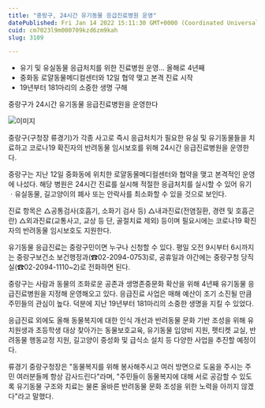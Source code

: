 ```yaml
---
title: "중랑구, 24시간 유기동물 응급진료병원 운영"
datePublished: Fri Jan 14 2022 15:11:30 GMT+0000 (Coordinated Universal Time)
cuid: cm7023l9m000709kzd6zm9kah
slug: 3109

---
```



- 유기 및 유실동물 응급처치를 위한 진료병원 운영... 올해로 4년째
- 중화동 로얄동물메디컬센터와 12일 협약 맺고 본격 진료 시작
- 19년부터 181마리의 소중한 생명 구해

중랑구가 24시간 유기동물 응급진료병원을 운영한다

![이미지](https://cdn.hashnode.com/res/hashnode/image/upload/v1739252612120/f1091989-55c4-446a-8b86-1f65edb828a7.jpeg)

중랑구(구청장 류경기)가 각종 사고로 즉시 응급처치가 필요한 유실 및 유기동물들을 치료하고 코로나19 확진자의 반려동물 임시보호를 위해 24시간 응급진료병원을 운영한다.

중랑구는 지난 12일 중화동에 위치한 로얄동물메디컬센터와 협약을 맺고 본격적인 운영에 나섰다. 해당 병원은 24시간 진료를 실시해 적절한 응급처치를 실시할 수 있어 유기ㆍ유실동물, 길고양이의 폐사 또는 안락사를 최소화할 수 있을 것으로 보인다.

진료 항목은 △공통검사(호흡기, 소화기 검사 등) △내과진료(전염질환, 경련 및 호흡곤란) △외과진료(교통사고, 교상 등 단, 골절치료 제외) 등이며 필요시에는 코로나19 확진자의 반려동물 임시보호도 지원한다.

유기동물 응급진료는 중랑구민이면 누구나 신청할 수 있다. 평일 오전 9시부터 6시까지는 중랑구보건소 보건행정과(☎02-2094-0753)로, 공휴일과 야간에는 중랑구청 당직실(☎02-2094-1110~2)로 전화하면 된다.

중랑구는 사람과 동물의 조화로운 공존과 생명존중문화 확산을 위해 4년째 유기동물 응급진료병원을 지정해 운영해오고 있다. 응급진료 사업은 매해 예산이 조기 소진될 만큼 주민들의 관심이 높다. 덕분에 지난 19년부터 181마리의 소중한 생명을 지킬 수 있었다.

응급진료 외에도 올해 동물복지에 대한 인식 개선과 반려동물 문화 기반 조성을 위해 유치원생과 초등학생 대상 찾아가는 동물보호교육, 유기동물 입양비 지원, 펫티켓 교실, 반려동물 행동교정 지원, 길고양이 중성화 및 급식소 설치 등 다양한 사업을 추진할 예정이다.

류경기 중랑구청장은 "동물복지를 위해 봉사해주시고 여러 방면으로 도움을 주시는 주민 여러분들께 항상 감사드린다"라며, "주민들이 동물복지에 대해 서로 공감할 수 있도록 유기동물 구조와 치료는 물론 올바른 반려동물 문화 조성을 위한 노력을 아끼지 않겠다"라고 말했다.
